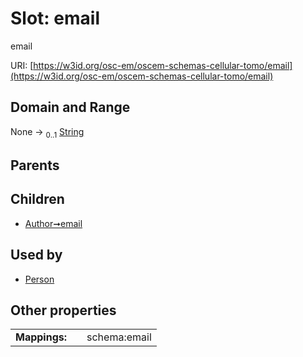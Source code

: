 
# Slot: email

email

URI: [https://w3id.org/osc-em/oscem-schemas-cellular-tomo/email](https://w3id.org/osc-em/oscem-schemas-cellular-tomo/email)


## Domain and Range

None &#8594;  <sub>0..1</sub> [String](types/String.md)

## Parents


## Children

 *  [Author➞email](Author_email.md)

## Used by

 * [Person](Person.md)

## Other properties

|  |  |  |
| --- | --- | --- |
| **Mappings:** | | schema:email |